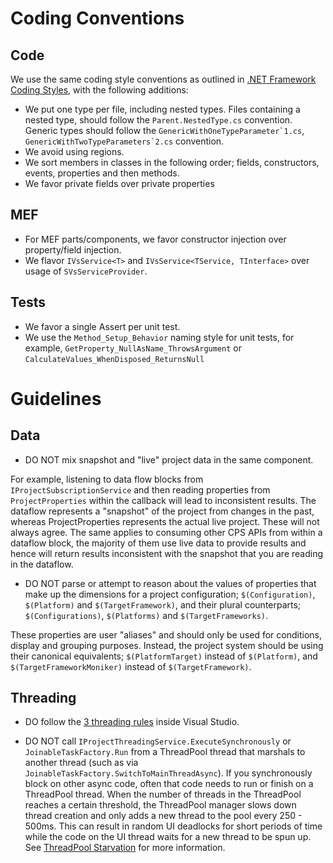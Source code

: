 # Coding Conventions

## Code

We use the same coding style conventions as outlined in [.NET Framework Coding Styles](https://github.com/dotnet/corefx/blob/master/Documentation/coding-guidelines/coding-style.md), with the following additions:

- We put one type per file, including nested types. Files containing a nested type, should follow the `Parent.NestedType.cs` convention. Generic types should follow the ``GenericWithOneTypeParameter`1.cs``, ``GenericWithTwoTypeParameters`2.cs`` convention.
- We avoid using regions.
- We sort members in classes in the following order; fields, constructors, events, properties and then methods.
- We favor private fields over private properties

## MEF

- For MEF parts/components, we favor constructor injection over property/field injection.
- We flavor `IVsService<T>` and `IVsService<TService, TInterface>` over usage of `SVsServiceProvider`.

## Tests

- We favor a single Assert per unit test.
- We use the `Method_Setup_Behavior` naming style for unit tests, for example, `GetProperty_NullAsName_ThrowsArgument` or `CalculateValues_WhenDisposed_ReturnsNull`

# Guidelines

## Data
- DO NOT mix snapshot and "live" project data in the same component. 

For example, listening to data flow blocks from `IProjectSubscriptionService` and then reading properties from `ProjectProperties` within the callback will lead to inconsistent results. The dataflow represents a "snapshot" of the project from changes in the past, whereas ProjectProperties represents the actual live project. These will not always agree. The same applies to consuming other CPS APIs from within a dataflow block, the majority of them use live data to provide results and hence will return results inconsistent with the snapshot that you are reading in the dataflow.

- DO NOT parse or attempt to reason about the values of properties that make up the dimensions for a project configuration; `$(Configuration)`, `$(Platform)` and `$(TargetFramework)`, and their plural counterparts; `$(Configurations)`, `$(Platforms)` and `$(TargetFrameworks)`.

These properties are user "aliases" and should only be used for conditions, display and grouping purposes. Instead, the project system should be using their canonical equivalents; `$(PlatformTarget)` instead of `$(Platform)`, and `$(TargetFrameworkMoniker)` instead of `$(TargetFramework)`.

## Threading

- DO follow the [3 threading rules](https://github.com/Microsoft/vs-threading/blob/master/doc/threading_rules.md#3-threading-rules) inside Visual Studio.

- DO NOT call `IProjectThreadingService.ExecuteSynchronously` or `JoinableTaskFactory.Run` from a ThreadPool thread that marshals to another thread (such as via `JoinableTaskFactory.SwitchToMainThreadAsync`).
If you synchronously block on other async code, often that code needs to run or finish on a ThreadPool thread. When the number of threads in the ThreadPool reaches a certain threshold, the ThreadPool manager slows down thread creation and only adds a new thread to the pool every 250 - 500ms. This can result in random UI deadlocks for short periods of time while the code on the UI thread waits for a new thread to be spun up. See [ThreadPool Starvation](https://github.com/Microsoft/vs-threading/blob/v15.3/doc/threadpool_starvation.md) for more information.
